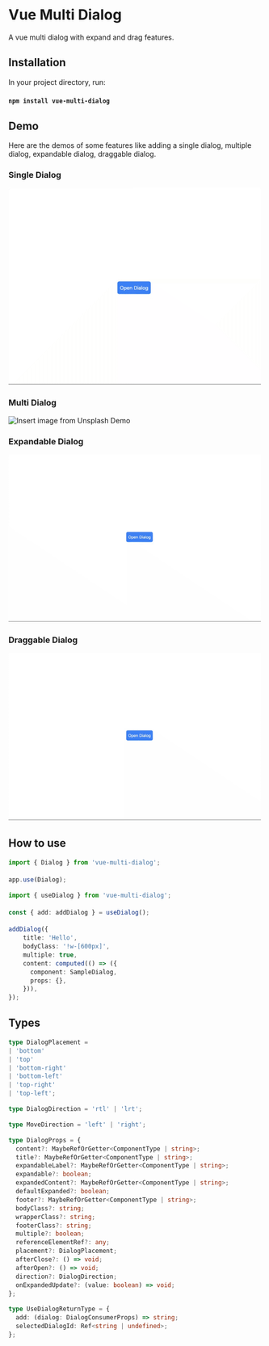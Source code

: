# Vue Multi Dialog

A vue multi dialog with expand and drag features.

## Installation

In your project directory, run:

#### `npm install vue-multi-dialog`

## Demo
Here are the demos of some features like adding a single dialog, multiple dialog, expandable dialog, draggable dialog.

### Single Dialog
![Insert image from local Demo](https://github.com/AmirhosseinSrv/vue-multi-dialog/blob/main/images/1.gif?raw=true)

### Multi Dialog 
![Insert image from Unsplash Demo](https://github.com/AmirhosseinSrv/vue-multi-dialog/blob/main/images/2.gif?raw=true)

### Expandable Dialog
![Edit image Demo](https://github.com/AmirhosseinSrv/vue-multi-dialog/blob/main/images/3.gif?raw=true)

### Draggable Dialog
![Edit image Demo](https://github.com/AmirhosseinSrv/vue-multi-dialog/blob/main/images/4.gif?raw=true)

## How to use
```typescript
import { Dialog } from 'vue-multi-dialog';

app.use(Dialog);
```

```typescript
import { useDialog } from 'vue-multi-dialog';

const { add: addDialog } = useDialog();

addDialog({
    title: 'Hello',
    bodyClass: '!w-[600px]',
    multiple: true,
    content: computed(() => ({
      component: SampleDialog,
      props: {},
    })),
});
```

## Types
```typescript
type DialogPlacement =
| 'bottom'
| 'top'
| 'bottom-right'
| 'bottom-left'
| 'top-right'
| 'top-left';
```

```typescript
type DialogDirection = 'rtl' | 'lrt';
```

```typescript
type MoveDirection = 'left' | 'right';
```

```typescript
type DialogProps = {
  content?: MaybeRefOrGetter<ComponentType | string>;
  title?: MaybeRefOrGetter<ComponentType | string>;
  expandableLabel?: MaybeRefOrGetter<ComponentType | string>;
  expandable?: boolean;
  expandedContent?: MaybeRefOrGetter<ComponentType | string>;
  defaultExpanded?: boolean;
  footer?: MaybeRefOrGetter<ComponentType | string>;
  bodyClass?: string;
  wrapperClass?: string;
  footerClass?: string;
  multiple?: boolean;
  referenceElementRef?: any;
  placement?: DialogPlacement;
  afterClose?: () => void;
  afterOpen?: () => void;
  direction?: DialogDirection;
  onExpandedUpdate?: (value: boolean) => void;
};
```

```typescript
type UseDialogReturnType = {
  add: (dialog: DialogConsumerProps) => string;
  selectedDialogId: Ref<string | undefined>;
};
```